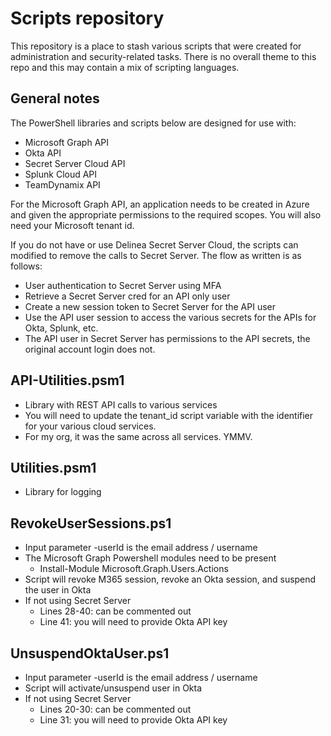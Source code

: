 # Scripts repository
This repository is a place to stash various scripts that were created for administration and security-related tasks.  There is no overall theme to this repo and this may contain a mix of scripting languages.

## General notes
The PowerShell libraries and scripts below are designed for use with:
- Microsoft Graph API
- Okta API
- Secret Server Cloud API
- Splunk Cloud API 
- TeamDynamix API

For the Microsoft Graph API, an application needs to be created in Azure and given the appropriate permissions to the required scopes. You will also need your Microsoft tenant id.

If you do not have or use Delinea Secret Server Cloud, the scripts can modified to remove the calls to Secret Server. The flow as written is as follows:
- User authentication to Secret Server using MFA
- Retrieve a Secret Server cred for an API only user
- Create a new session token to Secret Server for the API user
- Use the API user session to access the various secrets for the APIs for Okta, Splunk, etc.
- The API user in Secret Server has permissions to the API secrets, the original account login does not.

## API-Utilities.psm1
- Library with REST API calls to various services
- You will need to update the tenant_id script variable with the identifier for your various cloud services.
- For my org, it was the same across all services. YMMV.

## Utilities.psm1
- Library for logging

## RevokeUserSessions.ps1
- Input parameter -userId is the email address / username
- The Microsoft Graph Powershell modules need to be present
    - Install-Module Microsoft.Graph.Users.Actions
- Script will revoke M365 session, revoke an Okta session, and suspend the user in Okta 
- If not using Secret Server
    - Lines 28-40: can be commented out
    - Line 41: you will need to provide Okta API key

## UnsuspendOktaUser.ps1
- Input parameter -userId is the email address / username
- Script will activate/unsuspend user in Okta
- If not using Secret Server
    - Lines 20-30: can be commented out
    - Line 31: you will need to provide Okta API key
